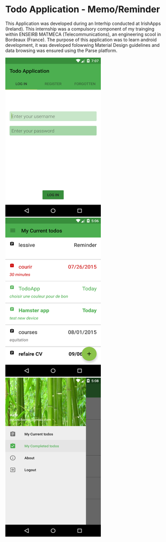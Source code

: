 # Todo Application - Memo/Reminder

This Application was developed during an Interhip conducted at IrishApps (Ireland). This internship was a compulsory component of my trainging within ENSEIRB MATMECA (Telecommunications), an engineering scool in Bordeaux (France). 
The purpose of this application was to learn android development, it was developed folowwing Material Design guidelines and data browsing was ensured using the Parse platform. 


<div>
  <img src ="https://raw.githubusercontent.com/aplanchamp/todoApplication/master/ScreenVersion2/login2.png" width="300"     height="500"/>
  <img src ="https://raw.githubusercontent.com/aplanchamp/todoApplication/master/ScreenVersion2/My_current_todos.png" width="300" height="500"/>
  <img src ="https://raw.githubusercontent.com/aplanchamp/todoApplication/master/ScreenVersion2/navigation_drawer.png" width="300" height="500"/>
</div>

